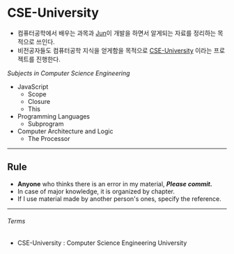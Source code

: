# CSE-University
* 컴퓨터공학에서 배우는 과목과 [Jun](https://github.com/jun-Sogang)이 개발을 하면서 알게되는 자료를 정리하는 목적으로 쓰인다.  
* 비전공자들도 컴퓨터공학 지식을 얻게함을 목적으로 [CSE-University](#CSE-University) 이라는 프로젝트를 진행한다.




*Subjects in Computer Science Engineering*

* JavaScript
  * Scope
  * Closure
  * This
* Programming Languages
  * Subprogram
* Computer Architecture and Logic
  * The Processor


---
## Rule
* **Anyone** who thinks there is an error in my material, ***Please commit.***  
* In case of major knowledge, it is organized by chapter.
* If I use material made by another person's ones, specify the reference.
---

###### Terms
  <a id = "CSE-University"></a>
  * CSE-University : Computer Science Engineering University  
